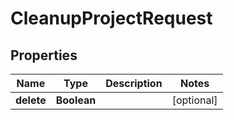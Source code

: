 

# CleanupProjectRequest


## Properties

Name | Type | Description | Notes
------------ | ------------- | ------------- | -------------
**delete** | **Boolean** |  |  [optional]



